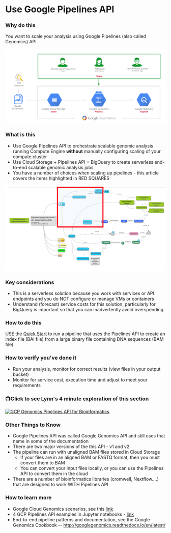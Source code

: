 # Use Google Pipelines API


### Why do this
 You want to scale your analysis using Google Pipelines (also called Genomics) API  

 [![gcp-pipelines-api](/images/gcp-pipelines-api.png)]()

### What is this
 - Use Google Pipelines API to orchestrate scalable genomic analysis running Compute Engine **without** manually configuring scaling of your compute cluster
 - Use Cloud Storage + Pipelines API + BigQuery to create serverless end-to-end scalable genomic analysis jobs
 - You have a number of choices when scaling up pipelines - this article covers the items highlighted in RED SQUARES

[![gcp-pipelines](/images/gcp-pipelines.png)]()

### Key considerations
 - This is a serverless solution because you work with services or API endpoints and you do NOT configure or manage VMs or containers
 - Understand (forecast) service costs for this solution, particularly for BigQuery is important so that you can inadvertently avoid overspending 

### How to do this
 USE the [Quick Start](https://cloud.google.com/genomics/quickstart) to run a pipeline that uses the Pipelines API to create an index file (BAI file) from a large binary file containing DNA sequences (BAM file)

### How to verify you've done it
 - Run your analysis, monitor for correct results (view files in your output bucket)
 - Monitor for service cost, execution time and adjust to meet your requirements

### 📺Click to see Lynn's 4 minute exploration of this section  
[![GCP Genomics Pipelines API for Bioinformatics](http://img.youtube.com/vi/B8RABR19n8Y/0.jpg)](http://www.youtube.com/watch?v=B8RABR19n8Y "GCP Genomics Pipelines API for Bioinformatics")


### Other Things to Know
 - Google Pipelines API was called Google Genomics API and still uses that name in some of the documentation
 - There are two major versions of the this API - v1 and v2
 - The pipeline can run with unaligned BAM files stored in Cloud Storage
    - If your files are in an aligned BAM or FASTQ format, then you must convert them to BAM
    - You can convert your input files locally, or you can use the Pipelines API to convert them in the cloud
 - There are a number of bioinformatics libraries (cromwell, Nextflow....) that are designed to work WITH Pipelines API

### How to learn more
 - Google Cloud Genomics scenarios, see this [link](https://cloud.google.com/genomics/docs/tutorials/)
 - 4 GCP Pipelines API examples in Jupyter notebooks - [link](https://github.com/googlegenomics/datalab-examples/tree/master/datalab/genomics)
 - End-to-end pipeline patterns and documentation, see the Google Genomics Cookbook -- http://googlegenomics.readthedocs.io/en/latest/